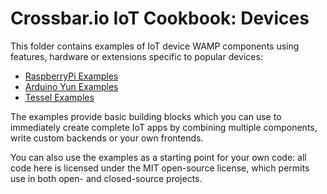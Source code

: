 # Crossbar.io IoT Cookbook: Devices

This folder contains examples of IoT device WAMP components using features, hardware or extensions specific to popular devices:

* [RaspberryPi Examples](./pi)
* [Arduino Yun Examples](./yun)
* [Tessel Examples](./tessel)

The examples provide basic building blocks which you can use to immediately create complete IoT apps by combining multiple components, write custom backends or your own frontends.

You can also use the examples as a starting point for your own code: all code here is licensed under the MIT open-source license, which permits use in both open- and closed-source projects.
